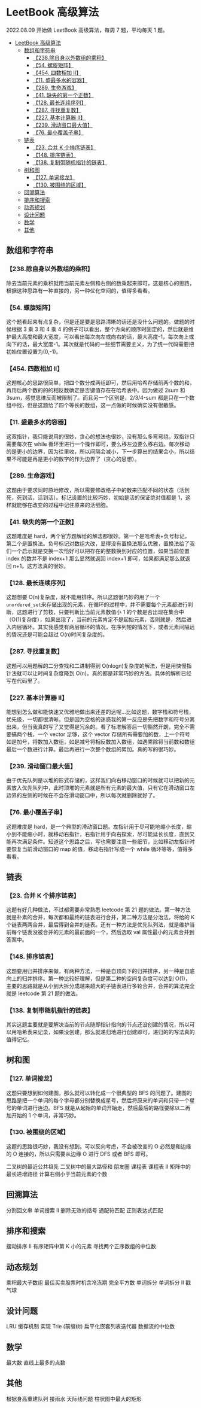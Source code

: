 # LeetBook 高级算法

2022.08.09 开始做 LeetBook 高级算法，每周 7 题，平均每天 1 题。

- [LeetBook 高级算法](#leetbook-高级算法)
  - [数组和字符串](#数组和字符串)
    - [【238.除自身以外数组的乘积】](#238除自身以外数组的乘积)
    - [【54. 螺旋矩阵】](#54-螺旋矩阵)
    - [【454. 四数相加 II】](#454-四数相加-ii)
    - [【11. 盛最多水的容器】](#11-盛最多水的容器)
    - [【289. 生命游戏】](#289-生命游戏)
    - [【41. 缺失的第一个正数】](#41-缺失的第一个正数)
    - [【128. 最长连续序列】](#128-最长连续序列)
    - [【287. 寻找重复数】](#287-寻找重复数)
    - [【227. 基本计算器 II】](#227-基本计算器-ii)
    - [【239. 滑动窗口最大值】](#239-滑动窗口最大值)
    - [【76. 最小覆盖子串】](#76-最小覆盖子串)
  - [链表](#链表)
    - [【23. 合并 K 个排序链表】](#23-合并-k-个排序链表)
    - [【148. 排序链表】](#148-排序链表)
    - [【138. 复制带随机指针的链表】](#138-复制带随机指针的链表)
  - [树和图](#树和图)
    - [【127. 单词接龙】](#127-单词接龙)
    - [【130. 被围绕的区域】](#130-被围绕的区域)
  - [回溯算法](#回溯算法)
  - [排序和搜索](#排序和搜索)
  - [动态规划](#动态规划)
  - [设计问题](#设计问题)
  - [数学](#数学)
  - [其他](#其他)

## 数组和字符串

### 【238.除自身以外数组的乘积】

除去当前元素的乘积就用当前元素左侧和右侧的数乘起来即可，这是核心的思路，根据这种思路有一种直接的，另一种优化空间的，值得多看看。

### 【54. 螺旋矩阵】

这个题看起来有点复杂，但是还是要是思路清晰的话还是没什么问题的。做题的时候根据 3 乘 3 和 4 乘 4 的例子可以看出，整个方向的顺序时固定的，然后就是维护最大高度和最大宽度，可以看出每次向左或向右的话，最大高度-1，每次向上或向下的话，最大宽度-1。其次就是代码的一些细节需要主义，为了统一代码需要把初始位置设置为(0,-1)。

### 【454. 四数相加 II】

这题核心的思路很简单，把四个数分成两组即可，然后用哈希存储前两个数的和，再用后两个数的的的相反数确定是否键值存在在哈希表中。因为做过 2sum 和 3sum，感觉思维反而被限制了。而且另一个区别是，2/3/4-sum 都是只在一个数组中找，但是这题给了四个等长的数组，这一点做的时候确实没有很敏感。

### 【11. 盛最多水的容器】

这双指针，我只能说用的很妙，贪心的想法也很妙，没有那么多弯弯绕。双指针只需要每次在 while 循环里进行一个操作即可，要么移左边要么移右边。每次移动的是更小的边界，因为往里收，所以间隔会减小，下一步算出的结果会小，所以结果不可能是再是更小的数字的作为边界了（贪心的思想）。

### 【289. 生命游戏】

这题由于要求同时原地修改，所以需要修改格子中的数来匹配不同的状态（活到死，死到活，活到活）。标记设置的比较巧妙，初始是活的保证绝对值都是 1，这样就能够在改变的过程中记住原来的活细胞。

### 【41. 缺失的第一个正数】

这题难度是 hard，两个官方题解给的解法都很妙。第一个是哈希表+负号标记，第二个是置换法。负号标记对数组大改，显得没有置换法那么优雅，置换法给了我们一个启示就是交换一次恰好可以把存在的整数换到对应的位置，如果当前位置 index 的数并不是 index+1 那么显然就返回 index+1 即可，如果都满足那么就返回 n+1。这方法真的很妙。

### 【128. 最长连续序列】

这题想要 O(n)复杂度，就不能用排序。所以这题很巧妙的用了一个`unordered_set`来存储出现的元素，在循环的过程中，并不需要每个元素都进行判断，这题进行了剪枝，只要判断比当前元素数值小 1 的个数是否出现在集合中（O(1)复杂度），如果出现了，当前的元素肯定不是起始元素，否则就是，然后进入内层循环。其实我感觉有两层循环的情况，在序列短的情况下，或者元素间隔远的情况还是可能会超过 O(n)时间复杂度的。

### 【287. 寻找重复数】

这题可以用题解的二分查找和二进制得到 O(nlogn)复杂度的解法，但是用快慢指针法就可以让时间复杂度降到 O(n)。真的都是非常巧妙的方法。具体的解析已经写在代码里了。

### 【227. 基本计算器 II】

能想到怎么做和能快速又优雅地做出来还差的远呢...比如这题，数字栈和符号栈，优先级，一切都很清晰。但是因为空格的迷惑我的第一反应是先把数字和符号分离出来，但当我真的写了又觉得是冗余的。看了标准解答后一切豁然开朗，完全不需要搞两个栈，一个 vector 足够，这个 vector 存储所有需要加的数，上一个符号如是加号，将数加入数组，如是减号将相反数加入数组，如遇乘除将当前数和数组最后一个数进行计算。最后再进行一次整个数组的累加。真的写的很巧妙。

### 【239. 滑动窗口最大值】

由于优先队列是以堆的形式存储的，这样我们向右移动窗口的时候就可以把新的元素放入优先队列中，此时顶堆的元素就是所有元素的最大值，只有它在滑动窗口左边界的左侧的时候在不会在滑动窗口中，所以每次就删除就好了。

### 【76. 最小覆盖子串】

这题难度是 hard，是一个典型的滑动窗口题。左指针用于尽可能地缩小长度，缩小到不能缩小时，就移动右指针，右指针用于向右探索，尽可能延长长度，直到又能再次满足条件。知道这个思路之后，写也需要注意一些细节，比如移动左指针时要恢复当前滑动窗口的 map 的值，移动右指针写成一个 while 循环等等，值得多看看。

## 链表

### 【23. 合并 K 个排序链表】

这题有好几种做法，不过都需要非常熟悉 leetcode 第 21 题的做法。第一种方法就是朴素的合并，每次都和最终的链表进行合并，第二种方法是分治法，将给的 K 个链表两两合并，最后得到合并的链表。还有一种方法是优先队列法，就是维护当前每个链表没被合并的元素的最前面的一个，然后选取 val 属性最小的元素合并到答案中。

### 【148. 排序链表】

这题要用归并排序来做，有两种方法，一种是自顶向下的归并排序，另一种是自底向上的归并排序。第一种比较好理解，但是第二种的空间复杂度可以达到 O(1)，主要的思路就是从小到大拆分成越来越大的子链表进行多轮合并，合并的算法完全就是 leetcode 第 21 题的做法。

### 【138. 复制带随机指针的链表】

其实这题主要就是要解决当前的节点随即指针指向的节点还没创建的情况，所以可以用哈希表来记录，如果没创建，那么就递归地进行创建即可，递归的的写法真的值得记忆。

## 树和图

### 【127. 单词接龙】

这题只要想到如何建图，那么就可以转化成一个很典型的 BFS 的问题了。建图的思路是把一个单词的每个字母都分别替换成星号，然后将原来的单词和只带一个星号的单词进行连边。BFS 就是从起始的单词开始走，然后最后的路径要除以二再加开始的 1 个单词，非常巧妙。

### 【130. 被围绕的区域】

这题的思路很巧妙，我没有想到。可以反向考虑，不会被改变的 O 必然是和边缘的 O 连接的，所以只需要从边缘 O 进行 DFS 或者 BFS 即可。

二叉树的最近公共祖先
二叉树中的最大路径和
朋友圈
课程表
课程表 II
矩阵中的最长递增路径
计算右侧小于当前元素的个数

## 回溯算法

分割回文串
单词搜索 II
删除无效的括号
通配符匹配
正则表达式匹配

## 排序和搜索

摆动排序 II
有序矩阵中第 K 小的元素
寻找两个正序数组的中位数

## 动态规划

乘积最大子数组
最佳买卖股票时机含冷冻期
完全平方数
单词拆分
单词拆分 II
戳气球

## 设计问题

LRU 缓存机制
实现 Trie (前缀树)
扁平化嵌套列表迭代器
数据流的中位数

## 数学

最大数
直线上最多的点数

## 其他

根据身高重建队列
接雨水
天际线问题
柱状图中最大的矩形
